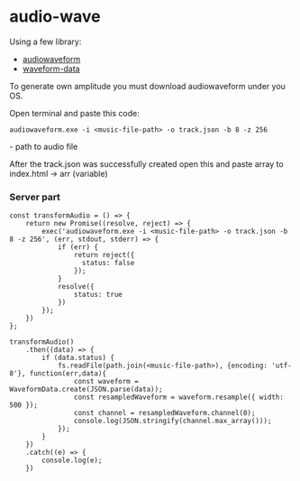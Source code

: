 # audio-wave

Using a few library:
  - [audiowaveform](https://github.com/bbc/audiowaveform)
  - [waveform-data](https://www.npmjs.com/package/waveform-data)

To generate own amplitude you must download audiowaveform under you OS.

Open terminal and paste this code:
```
audiowaveform.exe -i <music-file-path> -o track.json -b 8 -z 256
```

<music-file-path> - path to audio file

After the track.json was successfully created open this and paste array to index.html -> arr (variable)

### Server part
```
const transformAudio = () => {
    return new Promise((resolve, reject) => {
        exec('audiowaveform.exe -i <music-file-path> -o track.json -b 8 -z 256', (err, stdout, stderr) => {
            if (err) {
                return reject({
                  status: false
                });
            }
            resolve({
                status: true
            })
        });
    })
};

transformAudio()
    .then((data) => {
        if (data.status) {
            fs.readFile(path.join(<music-file-path>), {encoding: 'utf-8'}, function(err,data){
                const waveform = WaveformData.create(JSON.parse(data));
                const resampledWaveform = waveform.resample({ width: 500 });
                const channel = resampledWaveform.channel(0);
                console.log(JSON.stringify(channel.max_array()));
            });
        }
    })
    .catch((e) => {
        console.log(e);
    })
```
